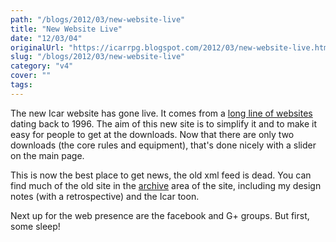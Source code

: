 ```yaml
---
path: "/blogs/2012/03/new-website-live"
title: "New Website Live"
date: "12/03/04"
originalUrl: "https://icarrpg.blogspot.com/2012/03/new-website-live.html"
slug: "/blogs/2012/03/new-website-live"
category: "v4"
cover: ""
tags:
---
```

The new Icar website has gone live. It comes from a [long line of websites](http://www.icar.co.uk/archive/pagehistory.php) dating back to 1996. The aim of this new site is to simplify it and to make it easy for people to get at the downloads. Now that there are only two downloads (the core rules and equipment), that's done nicely with a slider on the main page.  

This is now the best place to get news, the old xml feed is dead. You can find much of the old site in the [archive](http://www.icar.co.uk/archive) area of the site, including my design notes (with a retrospective) and the Icar toon.  

Next up for the web presence are the facebook and G+ groups. But first, some sleep!